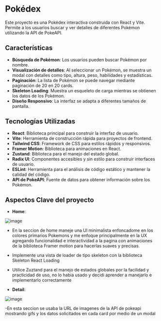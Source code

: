 # Pokédex

Este proyecto es una Pokédex interactiva construida con React y Vite. Permite a los usuarios buscar y ver detalles de diferentes Pokémon utilizando la API de PokeAPI.

## Características

- **Búsqueda de Pokémon**: Los usuarios pueden buscar Pokémon por nombre.
- **Visualización de detalles**: Al seleccionar un Pokémon, se muestra un modal con detalles como tipo, altura, peso, habilidades y estadísticas.
- **Paginación**: La lista de Pokémon se puede navegar mediante paginación de 20 en 20 cards.
- **Skeleton Loading**: Muestra un esqueleto de carga mientras se obtienen los datos de los Pokémon.
- **Diseño Responsivo**: La interfaz se adapta a diferentes tamaños de pantalla.

## Tecnologías Utilizadas

- **React**: Biblioteca principal para construir la interfaz de usuario.
- **Vite**: Herramienta de construcción rápida para proyectos de frontend.
- **Tailwind CSS**: Framework de CSS para estilos rápidos y responsivos.
- **Framer Motion**: Biblioteca para animaciones en React.
- **Zustand**: Biblioteca para el manejo del estado global.
- **Radix UI**: Componentes accesibles y sin estilo para construir interfaces de usuario.
- **ESLint**: Herramienta para el análisis de código estático y mantener la calidad del código.
- **API de PokeAPI**: Fuente de datos para obtener información sobre los Pokémon.

## Aspectos Clave del proyecto

- **Home**:
  
![image](https://github.com/user-attachments/assets/79c6be32-ee6d-43af-b7b4-2f3637e8d90e)

- En la seccion de home maneje una UI minimalista enfoncadome en los colores primarios Pokemons y me enfoque principalmente en la UX agregando funcionalidad e interactividad a la pagina con animaciones de la biblioteca Framer motion para hacerlas suaves y precisas.
- Implemente una vista de loader de tipo skeleton con la biblioteca Skeleton React Loading
- Utilice Zuztand para el manejo de estados globales por la facilidad y practicidad de uso, no lo habia usado y decidi aprender a manejarlo e implementarlo correctamente

- **Detail**:
  
![image](https://github.com/user-attachments/assets/f4bb4881-663e-4b9c-886b-493ea206ed30)

-En esta seccion se usaba la URL de imagenes de la API de pokeapi mostrando gifs y los datos solicitados en cada card por medio de un modal
